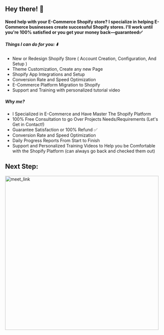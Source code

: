 <h2>Hey there! 👋</h2>
<h4>Need help with your E-Commerce Shopify store? I specialize in helping E-Commerce businesses create successful Shopify stores. I'll work until you're 100% satisfied or you get your money back—guaranteed✅</h4>
<div>
     <h5>Things I can do for you: ⬇️</h5>
     <ul>
          <li>New or Redesign Shopify Store ( Account Creation, Configuration, And Setup )</li>
          <li>Theme Customization, Create any new Page</li>
          <li>Shopify App Integrations and Setup</li>
          <li>Conversion Rate and Speed Optimization</li>
          <li>E-Commerce Platform Migration to Shopify</li>
          <li>Support and Training with personalized tutorial video</li>
     </ul>
</div>

<div>
     <h5>Why me?</h5>
     <ul>
          <li>I Specialized in E-Commerce and Have Master The Shopify Platform</li>
          <li>100% Free Consultation to go Over Projects Needs/Requirements (Let's Get in
Contact!)</li>
          <li>Guarantee Satisfaction or 100% Refund ✅</li>
          <li>Conversion Rate and Speed Optimization</li>
          <li>Daily Progress Reports From Start to Finish</li>
          <li>Support and Personalized Training Videos to Help you be Comfortable with the
Shopify Platform (can always go back and checked them out)</li>
     </ul>
</div>

<div> 
     <h2>Next Step:</h2>
     <a href="https://calendly.com/vssthedeveloper" target="_blank"><img width="498" alt="meet_link" src="https://user-images.githubusercontent.com/15426564/144297439-f530f383-e73e-41e0-9914-a9b7d3f432e5.png"></a>
</div>
